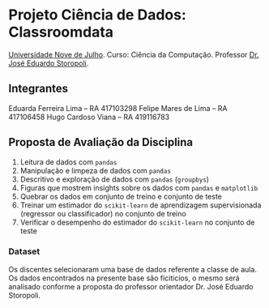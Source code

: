 # Projeto Ciência de Dados: Classroomdata

[Universidade Nove de Julho](https://www.uninove.br/).
Curso: Ciência da Computação. 
Professor [Dr. José Eduardo Storopoli](storopoli.io). 

## Integrantes

Eduarda Ferreira Lima – RA 417103298
Felipe Mares de Lima – RA 417106458
Hugo Cardoso Viana – RA 419116783

## Proposta de Avaliação da Disciplina

1. Leitura de dados com `pandas`
2. Manipulação e limpeza de dados com `pandas`
3. Descritivo e exploração de dados com `pandas` (`groupbys`)
4. Figuras que mostrem insights sobre os dados com `pandas` e `matplotlib`
5. Quebrar os dados em conjunto de treino e conjunto de teste
6. Treinar um estimador do `scikit-learn` de aprendizagem supervisionada (regressor ou classificador) no conjunto de treino
7. Verificar o desempenho do estimador do `scikit-learn` no conjunto de teste

### Dataset 

Os discentes selecionaram uma base de dados referente a classe de aula. Os dados encontrados na presente base são ficiticios, o mesmo será analisado conforme a proposta do professor orientador Dr. José Eduardo Storopoli. 
